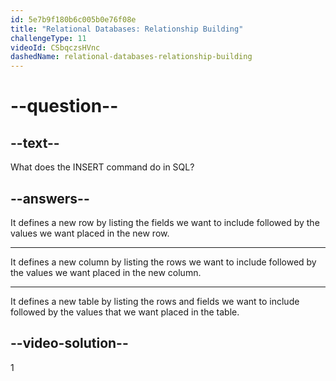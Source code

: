 ```yaml
---
id: 5e7b9f180b6c005b0e76f08e
title: "Relational Databases: Relationship Building"
challengeType: 11
videoId: CSbqczsHVnc
dashedName: relational-databases-relationship-building
---
```


# --question--

## --text--

What does the INSERT command do in SQL?

## --answers--

It defines a new row by listing the fields we want to include followed by the values we want placed in the new row.

---

It defines a new column by listing the rows we want to include followed by the values we want placed in the new column.

---

It defines a new table by listing the rows and fields we want to include followed by the values that we want placed in the table.

## --video-solution--

1
